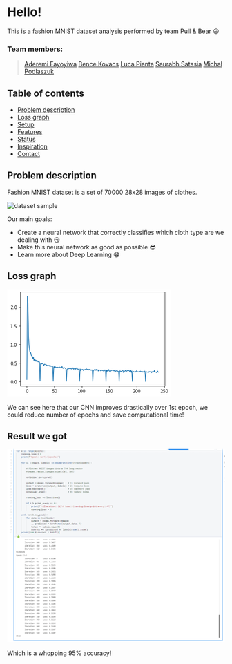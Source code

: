 # Hello!
This is a fashion MNIST dataset analysis performed by team Pull & Bear :smiley:

### Team members:
>[Aderemi Fayoyiwa](https://github.com/AderemiF)
>[Bence Kovacs](https://github.com/kovacsbelsen)
>[Luca Pianta](https://github.com/lpianta)
>[Saurabh Satasia](https://github.com/saurabhsatasia)
>[Michał Podlaszuk](https://github.com/MichalPodlaszuk)

## Table of contents
* [Problem description](#problem-description)
* [Loss graph](#loss-graph)
* [Setup](#setup)
* [Features](#features)
* [Status](#status)
* [Inspiration](#inspiration)
* [Contact](#contact)

## Problem description
Fashion MNIST dataset is a set of 70000 28x28 images of clothes.

![dataset sample](./images/fashion_mnist_3.0.1.png)

Our main goals:
* Create a neural network that correctly classifies which cloth type are we dealing with :smirk:
* Make this neural network as good as possible :sunglasses:
* Learn more about Deep Learning :grin:

## Loss graph

![loss](./images/loss.png)

We can see here that our CNN improves drastically over 1st epoch, we could reduce number of epochs and save computational time!

## Result we got

![result](./images/result.png)

Which is a whopping 95% accuracy!